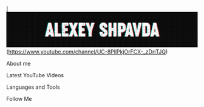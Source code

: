[![Header](https://github.com/ishimoron/ishimoron/blob/main/assets/header.png)(https://www.youtube.com/channel/UC-8PllPkjOrFCX-_zDriTJQ)

About me

Latest YouTube Videos

Languages and Tools

Follow Me


